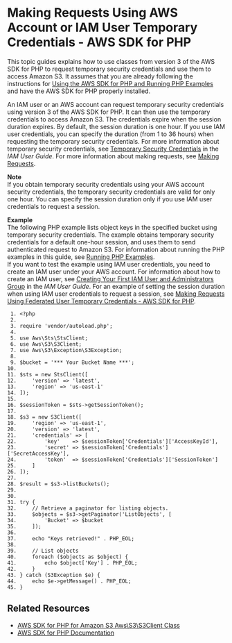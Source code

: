 # Making Requests Using AWS Account or IAM User Temporary Credentials \- AWS SDK for PHP<a name="AuthUsingTempSessionTokenPHP"></a>

This topic guides explains how to use classes from version 3 of the AWS SDK for PHP to request temporary security credentials and use them to access Amazon S3\. It assumes that you are already following the instructions for [Using the AWS SDK for PHP and Running PHP Examples](UsingTheMPphpAPI.md) and have the AWS SDK for PHP properly installed\. 

An IAM user or an AWS account can request temporary security credentials using version 3 of the AWS SDK for PHP\. It can then use the temporary credentials to access Amazon S3\. The credentials expire when the session duration expires\. By default, the session duration is one hour\. If you use IAM user credentials, you can specify the duration \(from 1 to 36 hours\) when requesting the temporary security credentials\. For more information about temporary security credentials, see [Temporary Security Credentials](https://docs.aws.amazon.com/IAM/latest/UserGuide/id_credentials_temp.html) in the *IAM User Guide*\. For more information about making requests, see [Making Requests](MakingRequests.md)\.

**Note**  
If you obtain temporary security credentials using your AWS account security credentials, the temporary security credentials are valid for only one hour\. You can specify the session duration only if you use IAM user credentials to request a session\.

**Example**  
The following PHP example lists object keys in the specified bucket using temporary security credentials\. The example obtains temporary security credentials for a default one\-hour session, and uses them to send authenticated request to Amazon S3\. For information about running the PHP examples in this guide, see [Running PHP Examples](UsingTheMPphpAPI.md#running-php-samples)\.  
If you want to test the example using IAM user credentials, you need to create an IAM user under your AWS account\. For information about how to create an IAM user, see [Creating Your First IAM User and Administrators Group](https://docs.aws.amazon.com/IAM/latest/UserGuide/getting-started_create-admin-group.html) in the *IAM User Guide*\. For an example of setting the session duration when using IAM user credentials to request a session, see [Making Requests Using Federated User Temporary Credentials \- AWS SDK for PHP](AuthUsingTempFederationTokenPHP.md)\.   

```
 1. <?php
 2. 
 3. require 'vendor/autoload.php';
 4. 
 5. use Aws\Sts\StsClient;
 6. use Aws\S3\S3Client;
 7. use Aws\S3\Exception\S3Exception;
 8. 
 9. $bucket = '*** Your Bucket Name ***';
10. 
11. $sts = new StsClient([
12.     'version' => 'latest',
13.     'region' => 'us-east-1'
14. ]);
15.     
16. $sessionToken = $sts->getSessionToken();
17. 
18. $s3 = new S3Client([
19.     'region' => 'us-east-1',
20.     'version' => 'latest',
21.     'credentials' => [
22.         'key'    => $sessionToken['Credentials']['AccessKeyId'],
23.         'secret' => $sessionToken['Credentials']['SecretAccessKey'],
24.         'token'  => $sessionToken['Credentials']['SessionToken']
25.     ]
26. ]);
27. 
28. $result = $s3->listBuckets();
29. 
30. 
31. try {
32.     // Retrieve a paginator for listing objects.
33.     $objects = $s3->getPaginator('ListObjects', [
34.         'Bucket' => $bucket
35.     ]);
36.     
37.     echo "Keys retrieved!" . PHP_EOL;
38.     
39.     // List objects
40.     foreach ($objects as $object) {
41.         echo $object['Key'] . PHP_EOL;
42.     }
43. } catch (S3Exception $e) {
44.     echo $e->getMessage() . PHP_EOL;
45. }
```

## Related Resources<a name="RelatedResources-AuthUsingTempSessionTokenPHP"></a>
+ [ AWS SDK for PHP for Amazon S3 Aws\\S3\\S3Client Class](https://docs.aws.amazon.com/aws-sdk-php/v3/api/class-Aws.S3.S3Client.html) 
+ [AWS SDK for PHP Documentation](http://aws.amazon.com/documentation/sdk-for-php/)